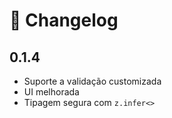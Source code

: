 # 📃 Changelog

## 0.1.4

- Suporte a validação customizada
- UI melhorada
- Tipagem segura com `z.infer<>`